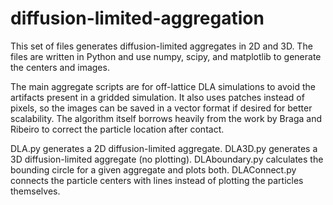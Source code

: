 # diffusion-limited-aggregation
This set of files generates diffusion-limited aggregates in 2D and 3D. The files are written in Python and use numpy, scipy, and matplotlib to generate the centers and images.

The main aggregate scripts are for off-lattice DLA simulations to avoid the artifacts present in a gridded simulation. It also uses patches instead of pixels, so the images can be saved in a vector format if desired for better scalability. The algorithm itself borrows heavily from the work by Braga and Ribeiro to correct the particle location after contact.

DLA.py generates a 2D diffusion-limited aggregate.
DLA3D.py generates a 3D diffusion-limited aggregate (no plotting).
DLAboundary.py calculates the bounding circle for a given aggregate and plots both.
DLAConnect.py connects the particle centers with lines instead of plotting the particles themselves.
